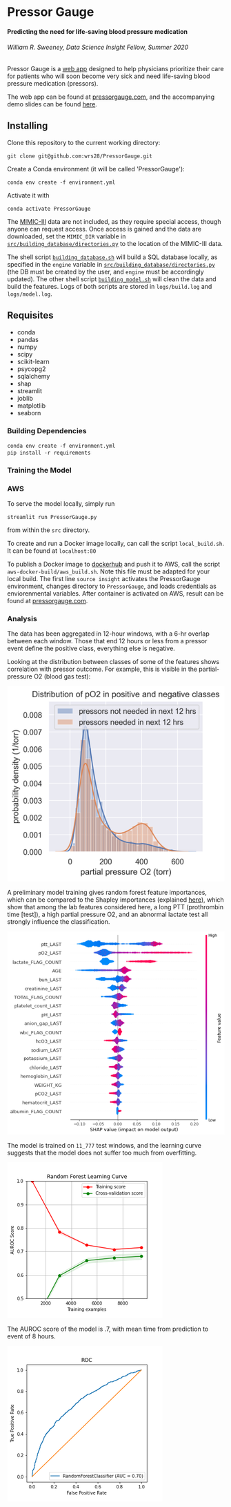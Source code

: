 # Pressor Gauge

#### Predicting the need for life-saving blood pressure medication

###### William R. Sweeney, Data Science Insight Fellow, Summer 2020

Pressor Gauge is a [web app](http://pressorgauge.com) designed to help physicians prioritize their care for patients who will soon become very sick and need life-saving blood pressure medication (pressors).

The web app can be found at [pressorgauge.com](http://pressorgauge.com), and the accompanying demo slides can be found [here](https://docs.google.com/presentation/d/1O2QuISdaB0OOj7BF372qH_N30NvK4DMR628YFlL2-XE/edit?usp=sharing).


## Installing

Clone this repository to the current working directory:
````
git clone git@github.com:wrs28/PressorGauge.git
````

Create a Conda environment (it will be called 'PressorGauge'):
````
conda env create -f environment.yml
````

Activate it with
````
conda activate PressorGauge
````

The [MIMIC-III](https://mimic.physionet.org) data are not included, as they require special access, though anyone can request access.
Once access is gained and the data are downloaded, set the `MIMIC_DIR` variable in [`src/building_database/directories.py`](https://github.com/wrs28/PressorGauge/blob/master/src/building_database/directories.py) to the location of the MIMIC-III data.


The shell script [`building_database.sh`](https://github.com/wrs28/PressorGauge/blob/master/build_databases.sh) will build a SQL database locally, as specified in the `engine` variable in [`src/building_database/directories.py`](https://github.com/wrs28/PressorGauge/blob/master/src/building_database/directories.py) (the DB must be created by the user, and `engine` must be accordingly updated).
The other shell script [`building_model.sh`](https://github.com/wrs28/PressorGauge/blob/master/build_model.sh) will clean the data and build the features.
Logs of both scripts are stored in `logs/build.log` and `logs/model.log`.


## Requisites

- conda
- pandas
- numpy
- scipy
- scikit-learn
- psycopg2
- sqlalchemy
- shap
- streamlit
- joblib
- matplotlib
- seaborn


### Building Dependencies

````
conda env create -f environment.yml
pip install -r requirements
````


### Training the Model


### AWS

To serve the model locally, simply run
````
streamlit run PressorGauge.py
````
from within the `src` directory.

To create and run a Docker image locally, can call the script `local_build.sh`.
It can be found at `localhost:80`

To publish a Docker image to [dockerhub](https://hub.docker.com) and push it to AWS, call the script `aws-docker-build/aws_build.sh`.
Note this file must be adapted for your local build.
The first line `source insight` activates the PressorGauge environment, changes directory to `PressorGauge`, and loads credentials as enviorenmental variables.
After container is activated on AWS, result can be found at [pressorgauge.com](pressorgauge.com).


### Analysis

The data has been aggregated in 12-hour windows, with a 6-hr overlap between each window.
Those that end 12 hours or less from a pressor event define the positive class, everything else is negative.

Looking at the distribution between classes of some of the features shows correlation with pressor outcome.
For example, this is visible in the partial-pressure O2 (blood gas test):

![pO2 distributions](https://github.com/wrs28/PressorGauge/blob/master/images/pO2_dist.png)


A preliminary model training gives random forest feature importances, which can be compared to the Shapley importances (explained [here](https://github.com/slundberg/shap)), which show that among the lab features considered here, a long PTT (prothrombin time [test]), a high partial pressure O2, and an abnormal lactate test all strongly influence the classification.

![Shapley importances](https://github.com/wrs28/PressorGauge/blob/master/images/random_forest_shapley.png)

The model is trained on `11_777` test windows, and the learning curve suggests that the model does not suffer too much from overfitting.

![Random Forest Learning Curve](https://github.com/wrs28/PressorGauge/blob/master/images/random_forest_learning_curve.png)

The AUROC score of the model is .7, with mean time from prediction to event of 8 hours.

![Random Forest ROC curve](https://github.com/wrs28/PressorGauge/blob/master/images/random_forest_roc.png)
